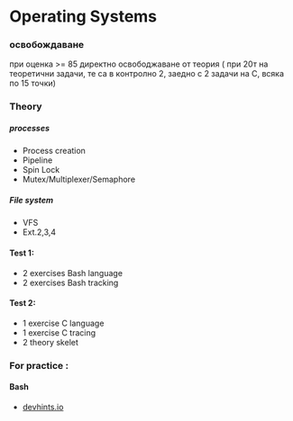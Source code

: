 # Operating Systems

### освобождаване

при оценка >= 85 директно освободжаване от теория ( при 20т на теоретични задачи, те са в контролно 2, заедно с 2 задачи на C, всяка по 15 точки)

### Theory

##### processes
- Process creation
- Pipeline
- Spin Lock
- Mutex/Multiplexer/Semaphore

##### File system
- VFS
- Ext.2,3,4

#### Test 1:
- 2 exercises Bash language
- 2 exercises Bash tracking

#### Test 2:
- 1 exercise C language
- 1 exercise C tracing
- 2 theory skelet



### For practice :
#### Bash
- [devhints.io](https://devhints.io/bash)
